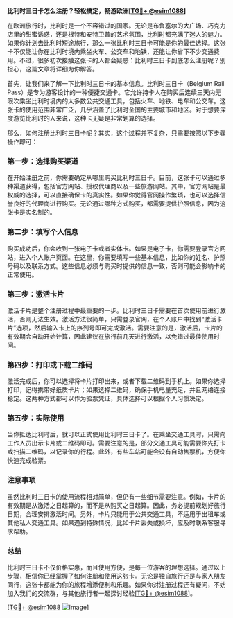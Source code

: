 **比利时三日卡怎么注册？轻松搞定，畅游欧洲[[TG💪+ @esim1088](https://t.me/s/esim1088)]**

在欧洲旅行时，比利时是一个不容错过的国家。无论是布鲁塞尔的大广场、巧克力店里的甜蜜诱惑，还是根特和安特卫普的艺术氛围，比利时都充满了迷人的魅力。如果你计划去比利时短途旅行，那么一张比利时三日卡可能是你的最佳选择。这张卡不仅能让你在比利时境内乘坐火车、公交车和地铁，还能让你省下不少交通费用。不过，很多初次接触这张卡的人都会疑惑：比利时三日卡到底怎么注册呢？别担心，这篇文章将详细为你解答。

首先，让我们来了解一下比利时三日卡的基本信息。比利时三日卡（Belgium Rail Pass）是专为游客设计的一种便捷交通卡。它允许持卡人在购买后连续三天内无限次乘坐比利时境内的大多数公共交通工具，包括火车、地铁、电车和公交车。这张卡的使用范围非常广泛，几乎涵盖了比利时全国的主要城市和地区。对于想要深度游览比利时的人来说，这种卡无疑是非常划算的选择。

那么，如何注册比利时三日卡呢？其实，这个过程并不复杂，只需要按照以下步骤操作即可：

### 第一步：选择购买渠道

在开始注册之前，你需要确定从哪里购买比利时三日卡。目前，这张卡可以通过多种渠道获得，包括官方网站、授权代理商以及一些旅游网站。其中，官方网站是最权威的选择，可以直接确保卡的真实性。如果你觉得官网操作繁琐，也可以选择信誉良好的代理商进行购买。无论通过哪种方式购买，都需要提供护照信息，因为这张卡是实名制的。

### 第二步：填写个人信息

购买成功后，你会收到一张电子卡或者实体卡。如果是电子卡，你需要登录官方网站，进入个人账户页面。在这里，你需要填写一些基本信息，比如你的姓名、护照号码以及联系方式。这些信息必须与购买时提供的信息一致，否则可能会影响卡的正常使用。

### 第三步：激活卡片

激活卡片是整个注册过程中最重要的一步。比利时三日卡需要在首次使用前进行激活，否则无法生效。激活方法很简单，只需登录官网，在个人账户中找到“激活卡片”选项，然后输入卡上的序列号即可完成激活。需要注意的是，激活后，卡片的有效期会自动开始计算，因此建议在旅行前几天进行激活，以免错过最佳使用时间。

### 第四步：打印或下载二维码

激活完成后，你可以选择将卡片打印出来，或者下载二维码到手机上。如果你选择打印，记得携带好纸质卡片；如果选择二维码，确保手机电量充足，并且网络连接稳定。这两种方式都可以作为验票凭证，具体选择可以根据个人习惯决定。

### 第五步：实际使用

当你抵达比利时后，就可以正式使用比利时三日卡了。在乘坐交通工具时，只需向工作人员出示卡片或二维码即可。需要注意的是，部分交通工具可能需要你先打卡或扫描二维码，以记录你的行程。此外，有些车站可能会设有自动售票机，方便你快速完成验票。

### 注意事项

虽然比利时三日卡的使用流程相对简单，但仍有一些细节需要注意。例如，卡片的有效期是从激活之日起算的，而不是从购买之日起算。因此，务必提前规划好旅行日期，合理安排激活时间。另外，卡片只能用于公共交通工具，不适用于出租车或其他私人交通工具。如果遇到特殊情况，比如卡片丢失或损坏，应及时联系客服寻求帮助。

### 总结

比利时三日卡不仅价格实惠，而且使用方便，是每一位游客的理想选择。通过以上步骤，相信你已经掌握了如何注册和使用这张卡。无论是独自旅行还是与家人朋友同行，这张卡都能为你的旅程增添便利和乐趣。如果你对注册过程还有疑问，不妨加入我们的交流群，与其他旅行者一起探讨经验[[TG💪+ @esim1088](https://t.me/s/esim1088)]。

[[TG💪+ @esim1088](https://t.me/s/esim1088) ![Image](https://i.postimg.cc/4NQfJmqS/Snipaste-2025-05-13-00-14-12.png)]